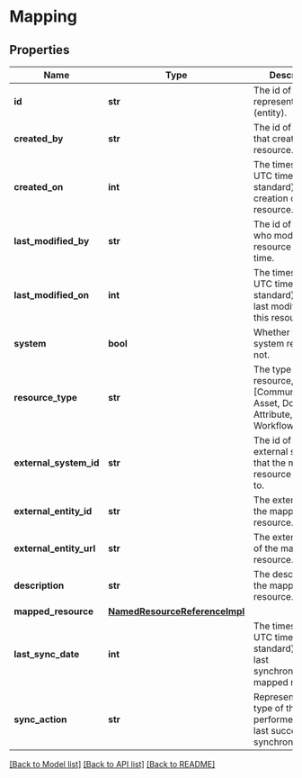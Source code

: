# Mapping

## Properties
Name | Type | Description | Notes
------------ | ------------- | ------------- | -------------
**id** | **str** | The id of the represented object (entity). | 
**created_by** | **str** | The id of the user that created this resource. | [optional] 
**created_on** | **int** | The timestamp (in UTC time standard) of the creation of this resource. | [optional] 
**last_modified_by** | **str** | The id of the user who modified this resource the last time. | [optional] 
**last_modified_on** | **int** | The timestamp (in UTC time standard) of the last modification of this resource. | [optional] 
**system** | **bool** | Whether this is a system resource or not. | [optional] 
**resource_type** | **str** | The type of this resource, i.e. [Community, Asset, Domain, Attribute, Relation, WorkflowInstance]. | 
**external_system_id** | **str** | The id of the external system that the mapped resource belongs to. | [optional] 
**external_entity_id** | **str** | The external id of the mapped resource. | [optional] 
**external_entity_url** | **str** | The external URL of the mapped resource. | [optional] 
**description** | **str** | The description of the mapped resource. | [optional] 
**mapped_resource** | [**NamedResourceReferenceImpl**](NamedResourceReferenceImpl.md) |  | [optional] 
**last_sync_date** | **int** | The timestamp (in UTC time standard) of the last synchronization of mapped resource. | [optional] 
**sync_action** | **str** | Represents the type of the action performed during last successful synchronization | [optional] 

[[Back to Model list]](../README.md#documentation-for-models) [[Back to API list]](../README.md#documentation-for-api-endpoints) [[Back to README]](../README.md)

